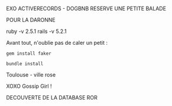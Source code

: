 
EXO ACTIVERECORDS - DOGBNB RESERVE UNE PETITE BALADE

POUR LA DARONNE

ruby -v 2.5.1 rails -v 5.2.1

Avant tout, n'oublie pas de caler un petit : 

```gem install faker```

```bundle install```

Toulouse - ville rose 

XOXO Gossip Girl !

DECOUVERTE DE LA DATABASE ROR
